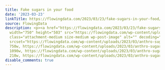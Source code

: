 ```yaml
---
title: Fake sugars in your food
date: '2023-03-23'
linkTitle: https://flowingdata.com/2023/03/23/fake-sugars-in-your-food/
source: FlowingData
description: <p><a href="https://flowingdata.com/2023/03/23/fake-sugars-in-your-food/"><img
  width="750" height="503" src="https://flowingdata.com/wp-content/uploads/2023/03/anthro-sugars-750x503.png"
  class="attachment-medium size-medium wp-post-image" alt="" decoding="async" loading="lazy"
  srcset="https://flowingdata.com/wp-content/uploads/2023/03/anthro-sugars-750x503.png
  750w, https://flowingdata.com/wp-content/uploads/2023/03/anthro-sugars-1090x731.png
  1090w, https://flowingdata.com/wp-content/uploads/2023/03/anthro-sugars-210x141.png
  210w, https://flowingdata.com/wp-content/uploads/2023/03/anthro-sugar ...
disable_comments: true
---
```

<p><a href="https://flowingdata.com/2023/03/23/fake-sugars-in-your-food/"><img width="750" height="503" src="https://flowingdata.com/wp-content/uploads/2023/03/anthro-sugars-750x503.png" class="attachment-medium size-medium wp-post-image" alt="" decoding="async" loading="lazy" srcset="https://flowingdata.com/wp-content/uploads/2023/03/anthro-sugars-750x503.png 750w, https://flowingdata.com/wp-content/uploads/2023/03/anthro-sugars-1090x731.png 1090w, https://flowingdata.com/wp-content/uploads/2023/03/anthro-sugars-210x141.png 210w, https://flowingdata.com/wp-content/uploads/2023/03/anthro-sugar ...